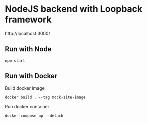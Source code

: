 # NodeJS backend with Loopback framework

http://localhost:3000/

## Run with Node

    npm start

## Run with Docker

Build docker image

    docker build . --tag mock-site-image

Run docker container

    docker-compose up --detach
